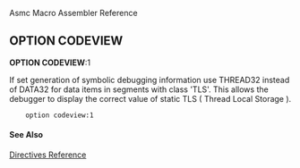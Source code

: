 Asmc Macro Assembler Reference

## OPTION CODEVIEW

**OPTION CODEVIEW**:1

If set generation of symbolic debugging information use THREAD32 instead of DATA32 for data items in segments with class 'TLS'. This allows the debugger to display the correct value of static TLS ( Thread Local Storage ).

```
    option codeview:1
```
#### See Also

[Directives Reference](readme.md)